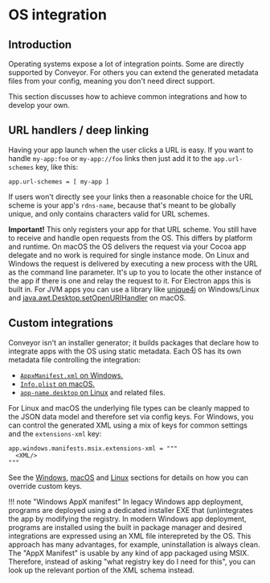 # OS integration

## Introduction

Operating systems expose a lot of integration points. Some are directly supported by Conveyor. For others you can 
extend the generated metadata files from your config, meaning you don't need direct support.

This section discusses how to achieve common integrations and how to develop your own.

## URL handlers / deep linking

Having your app launch when the user clicks a URL is easy. If you want to handle `my-app:foo` or `my-app://foo` links then just add it to
the `app.url-schemes` key, like this:

```hocon
app.url-schemes = [ my-app ]
```

If users won't directly see your links then a reasonable choice for the URL scheme is your app's `rdns-name`, because that's meant to be globally unique, and only contains characters valid for URL schemes.

**Important!** This only registers your app for that URL scheme. You still have to receive and handle open requests from the
OS. This differs by platform and runtime. On macOS the OS delivers the request via your Cocoa app delegate and no work is required for
single instance mode. On Linux and Windows the request is delivered by executing a new process with the URL as the command line parameter.
It's up to you to locate the other instance of the app if there is one and relay the request to it. For Electron apps this is built in. For
JVM apps you can use a library like [unique4j](https://github.com/prat-man/unique4j) on Windows/Linux and [java.awt.Desktop.setOpenURIHandler](https://docs.oracle.com/en/java/javase/17/docs/api/java.desktop/java/awt/Desktop.html#setOpenURIHandler(java.awt.desktop.OpenURIHandler)) on macOS.

## Custom integrations

Conveyor isn't an installer generator; it builds packages that declare how to integrate apps with the OS using static metadata. Each
OS has its own metadata file controlling the integration:

* [`AppxManifest.xml` on Windows.](https://learn.microsoft.com/en-us/uwp/schemas/appxpackage/appx-package-manifest)
* [`Info.plist` on macOS.](https://developer.apple.com/library/archive/documentation/General/Reference/InfoPlistKeyReference/Introduction/Introduction.html)
* [`app-name.desktop` on Linux](https://specifications.freedesktop.org/desktop-entry-spec/desktop-entry-spec-latest.html) and related files.

For Linux and macOS the underlying file types can be cleanly mapped to the JSON data model and therefore set via config keys. For Windows,
you can control the generated XML using a mix of keys for common settings and the `extensions-xml` key:

```hocon
app.windows.manifests.msix.extensions-xml = """
  <XML/>
"""
```

See the [Windows](windows.md), [macOS](mac.md) and [Linux](linux.md) sections for details on how you can override custom keys.

!!! note "Windows AppX manifest"
    In legacy Windows app deployment, programs are deployed using a dedicated installer EXE that (un)integrates the app by modifying the
    registry. In modern Windows app deployment, programs are installed using the built in package manager and desired integrations are
    expressed using an XML file interepreted by the OS. This approach has many advantages, for example, uninstallation is always clean.
    The "AppX Manifest" is usable by any kind of app packaged using MSIX. Therefore, instead of asking "what registry key do I need for 
    this", you can look up the relevant portion of the XML schema instead.
